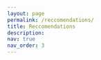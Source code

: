 ```yaml
---
layout: page
permalink: /reccomendations/
title: Reccomendations
description: 
nav: true
nav_order: 3
---
```


